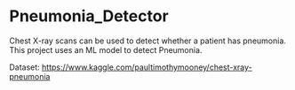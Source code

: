 # Pneumonia_Detector
Chest X-ray scans can be used to detect whether a patient has pneumonia. This project uses an ML model to detect Pneumonia.

Dataset: https://www.kaggle.com/paultimothymooney/chest-xray-pneumonia
